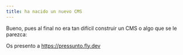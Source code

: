 ```yaml
---
title: ha nacido un nuevo CMS
---
```


Bueno, pues al final no era tan difícil construir un CMS o algo que se le parezca:

Os presento a https://pressunto.fly.dev

